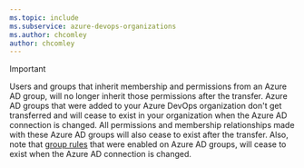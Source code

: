 ```yaml
---
ms.topic: include
ms.subservice: azure-devops-organizations
ms.author: chcomley
author: chcomley
---
```


> [!IMPORTANT]
> Users and groups that inherit membership and permissions from an Azure AD group, will no longer inherit those permissions after the transfer. Azure AD groups that were added to your Azure DevOps organization don't get transferred and will cease to exist in your organization when the Azure AD connection is changed. All permissions and membership relationships made with these Azure AD groups will also cease to exist after the transfer. Also, note that [group rules](../assign-access-levels-by-group-membership.md) that were enabled on Azure AD groups, will cease to exist when the Azure AD connection is changed.

